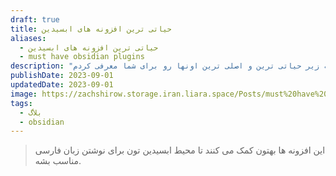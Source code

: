 ```yaml
---
draft: true
title: حیاتی ترین افزونه های ابسیدین
aliases:
  - حیاتی ترین افزونه های ابسیدین
  - must have obsidian plugins
description: "افزونه های مفید زیادی وجود داره که من توی مقاله زیر حیاتی ترین و اصلی ترین اونها رو برای شما معرفی کردم. "
publishDate: 2023-09-01
updatedDate: 2023-09-01
image: https://zachshirow.storage.iran.liara.space/Posts/must%20have%20obsidian%20plugins.jpg
tags:
  - بلاگ
  - obsidian
---
```


> این افزونه ها بهتون کمک می کنند تا محیط ابسیدین تون برای نوشتن زبان فارسی مناسب بشه.


